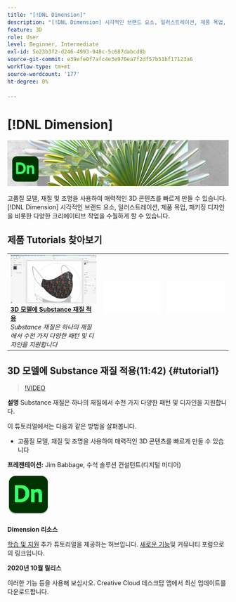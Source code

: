 ```yaml
---
title: "[!DNL Dimension]"
description: "[!DNL Dimension] 시각적인 브랜드 요소, 일러스트레이션, 제품 목업, 패키징 디자인을 비롯한 다양한 크리에이티브 작업을 수월하게 진행할 수 있습니다."
feature: 3D
role: User
level: Beginner, Intermediate
exl-id: 5e23b3f2-d246-4993-948c-5c687dabcd8b
source-git-commit: e39efe0f7afc4e3e970ea7f2df57b51bf17123a6
workflow-type: tm+mt
source-wordcount: '177'
ht-degree: 0%

---
```


# [!DNL Dimension]

![튜토리얼 메인 이미지](../assets/Dimenio.jpg)

고품질 모델, 재질 및 조명을 사용하여 매력적인 3D 콘텐츠를 빠르게 만들 수 있습니다. [!DNL Dimension] 시각적인 브랜드 요소, 일러스트레이션, 제품 목업, 패키징 디자인을 비롯한 다양한 크리에이티브 작업을 수월하게 할 수 있습니다.

## 제품 Tutorials 찾아보기

<table style="table-layout:fixed">
<tr>
 <td>
   <a href="dimension.md#tutorial1">
      <img alt="3D 모델에 Substance 재질 적용" src="../assets/dimension_substanceAndGraphics_babbage_thumbnail.jpg" />
   </a>
    <div>
   <a href="dimension.md#tutorial1"><strong>3D 모델에 Substance 재질 적용</strong></a>
    </div>
    <em>Substance 재질은 하나의 재질에서 수천 가지 다양한 패턴 및 디자인을 지원합니다</em>
    <br>
  </td>
  <td>
    <img alt="스페이서" src="../assets/Whitespacer.png" />
    <div>
    <br>
  </td>
  <td>
    <img alt="스페이서" src="../assets/Whitespacer.png" />
    <div>
    <br>
  </td>
</tr>
</table>

## 3D 모델에 Substance 재질 적용(11:42) {#tutorial1}

>[!VIDEO](https://video.tv.adobe.com/v/326944?hidetitle=true)

**설명**
Substance 재질은 하나의 재질에서 수천 가지 다양한 패턴 및 디자인을 지원합니다.

이 튜토리얼에서는 다음과 같은 방법을 살펴봅니다.
* 고품질 모델, 재질 및 조명을 사용하여 매력적인 3D 콘텐츠를 빠르게 만들 수 있습니다

**프레젠테이션:**
Jim Babbage, 수석 솔루션 컨설턴트(디지털 미디어)

![Dimension 로고](../assets/dn_appicon_96.png)

**Dimension 리소스**

[학습 및 지원](https://helpx.adobe.com/support/dimension.html) 추가 튜토리얼을 제공하는 허브입니다. [새로운 기능](https://helpx.adobe.com/dimension/user-guide.html/dimension/using/whats-new.ug.html)및 커뮤니티 포럼으로의 링크입니다.

**2020년 10월 릴리스**

이러한 기능 등을 사용해 보십시오. Creative Cloud 데스크탑 앱에서 최신 업데이트를 다운로드합니다.
